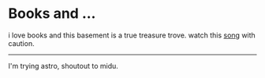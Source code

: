 # Books and ...
i love books and this basement is a true treasure trove. 
watch this [song](https://www.youtube.com/watch?v=hLljd8pfiFg) with caution.

--------------

I'm trying astro, shoutout to midu.